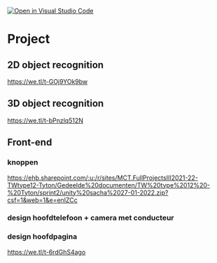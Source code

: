 [![Open in Visual Studio Code](https://classroom.github.com/assets/open-in-vscode-f059dc9a6f8d3a56e377f745f24479a46679e63a5d9fe6f495e02850cd0d8118.svg)](https://classroom.github.com/online_ide?assignment_repo_id=6736629&assignment_repo_type=AssignmentRepo)

# Project
## 2D object recognition
https://we.tl/t-GOj9YOk9bw

## 3D object recognition
https://we.tl/t-bPnzlq512N

## Front-end
### knoppen   
https://ehb.sharepoint.com/:u:/r/sites/MCT.FullProjectsIII2021-22-TWtype12-Tyton/Gedeelde%20documenten/TW%20type%2012%20-%20Tyton/sprint2/unity%20sacha%2027-01-2022.zip?csf=1&web=1&e=enIZCc

### design hoofdtelefoon + camera met conducteur


### design hoofdpagina
https://we.tl/t-6rdGhS4ago
